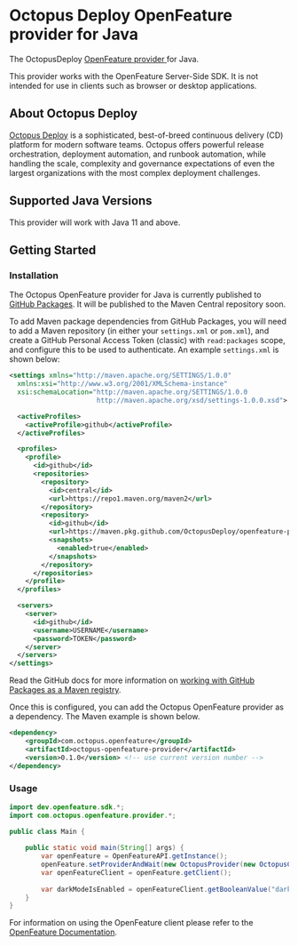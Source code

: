 # Octopus Deploy OpenFeature provider for Java  

The OctopusDeploy [OpenFeature provider
](https://openfeature.dev/docs/reference/concepts/provider/) for Java.

This provider works with the OpenFeature Server-Side SDK. It is not intended for use in clients such as browser or desktop applications. 

## About Octopus Deploy 

[Octopus Deploy](https://octopus.com) is a sophisticated, best-of-breed continuous delivery (CD) platform for modern software teams. Octopus offers powerful release orchestration, deployment automation, and runbook automation, while handling the scale, complexity and governance expectations of even the largest organizations with the most complex deployment challenges.

## Supported Java Versions 
This provider will work with Java 11 and above.

## Getting Started

### Installation

The Octopus OpenFeature provider for Java is currently published to [GitHub Packages](https://github.com/OctopusDeploy/openfeature-provider-java/packages/2528379). It will be published to the Maven Central repository soon.

To add Maven package dependencies from GitHub Packages, you will need to add a Maven repository (in either your `settings.xml` or `pom.xml`), and create a GitHub Personal Access Token (classic) with `read:packages` scope, and configure this to be used to authenticate. An example `settings.xml` is shown below:  

```xml
<settings xmlns="http://maven.apache.org/SETTINGS/1.0.0"
  xmlns:xsi="http://www.w3.org/2001/XMLSchema-instance"
  xsi:schemaLocation="http://maven.apache.org/SETTINGS/1.0.0
                      http://maven.apache.org/xsd/settings-1.0.0.xsd">

  <activeProfiles>
    <activeProfile>github</activeProfile>
  </activeProfiles>

  <profiles>
    <profile>
      <id>github</id>
      <repositories>
        <repository>
          <id>central</id>
          <url>https://repo1.maven.org/maven2</url>
        </repository>
        <repository>
          <id>github</id>
          <url>https://maven.pkg.github.com/OctopusDeploy/openfeature-provider-java</url>
          <snapshots>
            <enabled>true</enabled>
          </snapshots>
        </repository>
      </repositories>
    </profile>
  </profiles>

  <servers>
    <server>
      <id>github</id>
      <username>USERNAME</username>
      <password>TOKEN</password>
    </server>
  </servers>
</settings>
```
Read the GitHub docs for more information on [working with GitHub Packages as a Maven registry](https://docs.github.com/en/packages/working-with-a-github-packages-registry/working-with-the-apache-maven-registry#authenticating-to-github-packages).

Once this is configured, you can add the Octopus OpenFeature provider as a dependency. The Maven example is shown below.


```xml
<dependency>
    <groupId>com.octopus.openfeature</groupId>
    <artifactId>octopus-openfeature-provider</artifactId>
    <version>0.1.0</version> <!-- use current version number -->
</dependency>
```

### Usage 

```java
import dev.openfeature.sdk.*;
import com.octopus.openfeature.provider.*;

public class Main {
    
    public static void main(String[] args) {
        var openFeature = OpenFeatureAPI.getInstance();
        openFeature.setProviderAndWait(new OctopusProvider(new OctopusConfiguration("Your Octopus client identifier")));
        var openFeatureClient = openFeature.getClient(); 
        
        var darkModeIsEnabled = openFeatureClient.getBooleanValue("dark-mode", false);
    }
}
```

For information on using the OpenFeature client please refer to the [OpenFeature Documentation](https://docs.openfeature.dev/docs/reference/concepts/evaluation-api/).